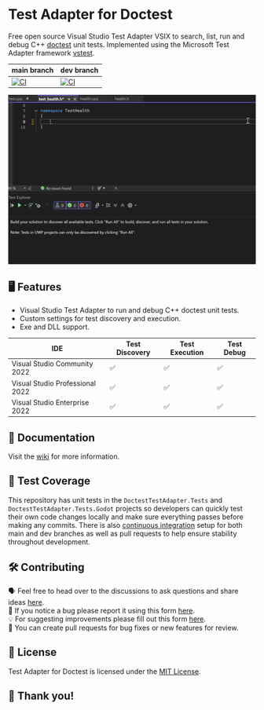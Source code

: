 # Test Adapter for Doctest
Free open source Visual Studio Test Adapter VSIX to search, list, run and debug C++ [doctest](https://github.com/doctest/doctest) unit tests. Implemented using the Microsoft Test Adapter framework [vstest](https://github.com/microsoft/vstest).  

| main branch | dev branch |
|--|--|
| [![CI](https://github.com/comfyjase/DoctestTestAdapter/actions/workflows/ci.yml/badge.svg?branch=main)](https://github.com/comfyjase/DoctestTestAdapter/actions/workflows/ci.yml) | [![CI](https://github.com/comfyjase/DoctestTestAdapter/actions/workflows/ci.yml/badge.svg?branch=dev)](https://github.com/comfyjase/DoctestTestAdapter/actions/workflows/ci.yml) |  

![Gif showing a test case being written and then added to the test explorer window](Assets/Gifs/TestAdapterForDoctest.gif)

## 🖥️ Features
* Visual Studio Test Adapter to run and debug C++ doctest unit tests.
* Custom settings for test discovery and execution.
* Exe and DLL support.  

| IDE | Test Discovery | Test Execution | Test Debug |
|---|---|---|---|
| Visual Studio Community 2022 | ✅ | ✅ | ✅ |
| Visual Studio Professional 2022 | ✅ | ✅ | ✅ |
| Visual Studio Enterprise 2022 | ✅ | ✅ | ✅ |  

## 📖 Documentation
Visit the [wiki](https://github.com/comfyjase/DoctestTestAdapter/wiki) for more information.

## 🧪 Test Coverage
This repository has unit tests in the `DoctestTestAdapter.Tests` and `DoctestTestAdapter.Tests.Godot` projects so developers can quickly test their own code changes locally and make sure everything passes before making any commits.
There is also [continuous integration](https://github.com/comfyjase/DoctestTestAdapter/actions/workflows/ci.yml) setup for both main and dev branches as well as pull requests to help ensure stability throughout development.  

## 🛠️ Contributing
🗣️ Feel free to head over to the discussions to ask questions and share ideas [here](https://github.com/comfyjase/DoctestTestAdapter/discussions).  
🐛 If you notice a bug please report it using this form [here](https://github.com/comfyjase/DoctestTestAdapter/issues/new?template=bug_report.yml).  
💡 For suggesting improvements please fill out this form [here](https://github.com/comfyjase/DoctestTestAdapter/issues/new?template=feature_proposal.yml).  
🔎 You can create pull requests for bug fixes or new features for review.  

## 📃 License
Test Adapter for Doctest is licensed under the [MIT License](./LICENSE.txt).

## 🙌 Thank you!
